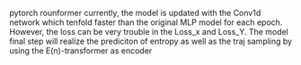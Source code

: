 pytorch rounformer
currently, the model is updated with the Conv1d network which tenfold faster than the original MLP model for each epoch. However, the loss can be very trouble in the Loss_x and Loss_Y.
The model final step will realize the prediciton of entropy as well as the traj sampling by using the E(n)-transformer as encoder 
